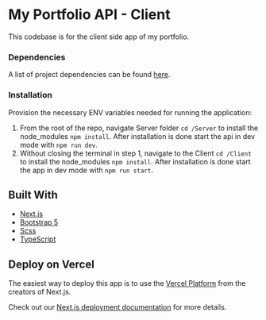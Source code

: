 # My Portfolio API - Client
This codebase is for the client side app of my portfolio.

### Dependencies
A list of project dependencies can be found [here](package.json).

### Installation

Provision the necessary ENV variables needed for running the application:

1. From the root of the repo, navigate Server folder `cd /Server` to install the node_modules `npm install`. After installation is done start the api in dev mode with `npm run dev`.
2. Without closing the terminal in step 1, navigate to the Client `cd /Client` to install the node_modules `npm install`. After installation is done start the app in dev mode with `npm run start`.


## Built With

- [Next.js](https://nextjs.org)
- [Bootstrap 5](https://nextjs.org)
- [Scss](https://nextjs.org)
- [TypeScript](https://expressjs.com/)

## Deploy on Vercel

The easiest way to deploy this app is to use the [Vercel Platform](https://vercel.com/new?utm_medium=default-template&filter=next.js&utm_source=create-next-app&utm_campaign=create-next-app-readme) from the creators of Next.js.

Check out our [Next.js deployment documentation](https://nextjs.org/docs/deployment) for more details.
